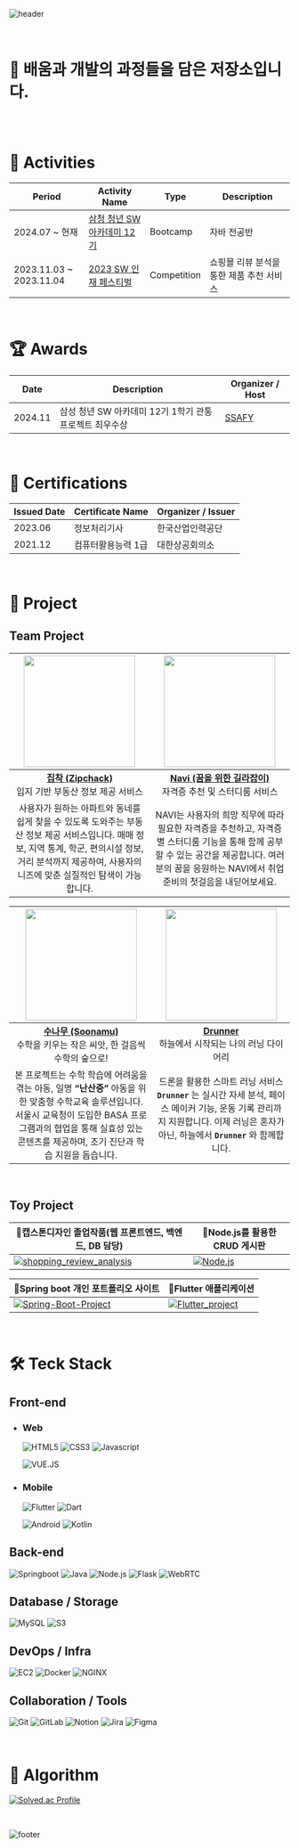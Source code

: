 ![header](https://capsule-render.vercel.app/api?type=waving&height=200&text=박해구's%20Github&fontAlign=70&fontColor=FFFFFF&fontSize=45&fontAlignY=40&color=gradient&customColorList=20)

<br />

<h1>👋 배움과 개발의 과정들을 담은 저장소입니다.</h1>

<br /><br />

# 🎯 Activities

| Period                  | Activity Name                                                               | Type        | Description                              |
| ----------------------- | --------------------------------------------------------------------------- | ----------- | ---------------------------------------- |
| 2024.07 ~ 현재          | [삼청 청년 SW 아카데미 12기](https://www.ssafy.com/ksp/jsp/swp/swpMain.jsp) | Bootcamp    | 자바 전공반                              |
| 2023.11.03 ~ 2023.11.04 | [2023 SW 인재 페스티벌](https://swfestival2023.kr/2023/)                    | Competition | 쇼핑몰 리뷰 분석을 통한 제품 추천 서비스 |

<br />

# 🏆 Awards

| Date    | Description                                             | Organizer / Host                                       |
| ------- | ------------------------------------------------------- | ------------------------------------------------------ |
| 2024.11 | 삼성 청년 SW 아카데미 12기 1학기 관통 프로젝트 최우수상 | [SSAFY](https://www.ssafy.com/ksp/jsp/swp/swpMain.jsp) |

<br />

# 📄 Certifications

| Issued Date | Certificate Name   | Organizer / Issuer |
| ----------- | ------------------ | ------------------ |
| 2023.06     | 정보처리기사       | 한국산업인력공단   |
| 2021.12     | 컴퓨터활용능력 1급 | 대한상공회의소     |

<br />

# 🚀 Project

## Team Project

|                                               <a href="https://github.com/zipchack" target="_blank"><img src="https://github.com/zipchack.png" width="200"/></a>                                                |                                        <a href="https://github.com/AEOB-NAVI" target="_blank"><img src="https://github.com/AEOB-NAVI.png" width="200"/></a>                                        |
| :-------------------------------------------------------------------------------------------------------------------------------------------------------------------------------------------------------------: | :------------------------------------------------------------------------------------------------------------------------------------------------------------------------------------------------: |
|                                                             **[집착 (Zipchack)](https://github.com/zipchack)**<br>입지 기반 부동산 정보 제공 서비스                                                             |                                                  **[Navi (꿈을 위한 길라잡이)](https://github.com/AEOB-NAVI)**<br>자격증 추천 및 스터디룸 서비스                                                   |
| 사용자가 원하는 아파트와 동네를 쉽게 찾을 수 있도록 도와주는 부동산 정보 제공 서비스입니다. 매매 정보, 지역 통계, 학군, 편의시설 정보, 거리 분석까지 제공하여, 사용자의 니즈에 맞춘 실질적인 탐색이 가능합니다. | NAVI는 사용자의 희망 직무에 따라 필요한 자격증을 추천하고, 자격증별 스터디룸 기능을 통해 함께 공부할 수 있는 공간을 제공합니다. 여러분의 꿈을 응원하는 NAVI에서 취업 준비의 첫걸음을 내딛어보세요. |

|                                                     <a href="https://github.com/A309nansan" target="_blank"><img src="https://github.com/A309nansan.png" width="200"/></a>                                                      |                             <a href="https://github.com/Drunner-drone" target="_blank"><img src="https://github.com/Drunner-drone.png" width="200"/></a>                              |
| :-----------------------------------------------------------------------------------------------------------------------------------------------------------------------------------------------------------------------------: | :-----------------------------------------------------------------------------------------------------------------------------------------------------------------------------------: |
|                                                           **[수나무 (Soonamu)](https://github.com/A309nansan)**<br>수학을 키우는 작은 씨앗, 한 걸음씩 수학의 숲으로!                                                            |                                                **[Drunner](https://github.com/Drunner-drone)**<br>하늘에서 시작되는 나의 러닝 다이어리                                                |
| 본 프로젝트는 수학 학습에 어려움을 겪는 아동, 일명 **“난산증”** 아동을 위한 맞춤형 수학교육 솔루션입니다. 서울시 교육청이 도입한 BASA 프로그램과의 협업을 통해 실효성 있는 콘텐츠를 제공하며, 조기 진단과 학습 지원을 돕습니다. | 드론을 활용한 스마트 러닝 서비스 **`Drunner`** 는 실시간 자세 분석, 페이스 메이커 기능, 운동 기록 관리까지 지원합니다. 이제 러닝은 혼자가 아닌, 하늘에서 **`Drunner`** 와 함께합니다. |

<br />

## Toy Project

| 🔸캡스톤디자인 졸업작품(웹 프론트엔드, 백엔드, DB 담당)                                                                                                                                                                                                             | 🔸Node.js를 활용한 CRUD 게시판                                                                                                                                                                               |
| ------------------------------------------------------------------------------------------------------------------------------------------------------------------------------------------------------------------------------------------------------------------- | ------------------------------------------------------------------------------------------------------------------------------------------------------------------------------------------------------------ |
| [![shopping_review_analysis](https://github-readme-stats.vercel.app/api/pin/?username=hkPark0616&repo=shopping_review_analysis&title_color=ffffff&text_color=c9cacc&icon_color=2bbc8a&bg_color=1d1f21)](https://github.com/KIMHYUNSOO1999/shopping_review_analysis) | [![Node.js](https://github-readme-stats.vercel.app/api/pin/?username=hkPark0616&repo=Node.js&title_color=ffffff&text_color=c9cacc&icon_color=2bbc8a&bg_color=1d1f21)](https://github.com/hkPark0616/Node.js) |

| 🔸Spring boot 개인 포트폴리오 사이트                                                                                                                                                                                                             | 🔸Flutter 애플리케이션                                                                                                                                                                                                               |
| ------------------------------------------------------------------------------------------------------------------------------------------------------------------------------------------------------------------------------------------------ | ------------------------------------------------------------------------------------------------------------------------------------------------------------------------------------------------------------------------------------ |
| [![Spring-Boot-Project](https://github-readme-stats.vercel.app/api/pin/?username=hkPark0616&repo=Spring-Boot-Project&title_color=ffffff&text_color=c9cacc&icon_color=2bbc8a&bg_color=1d1f21)](https://github.com/hkPark0616/Spring-Boot-Project) | [![Flutter_project](https://github-readme-stats.vercel.app/api/pin/?username=hkPark0616&repo=Flutter_project&title_color=ffffff&text_color=c9cacc&icon_color=2bbc8a&bg_color=1d1f21)](https://github.com/hkPark0616/Flutter_project) |

<br />

# 🛠️ Teck Stack

## Front-end

- ### Web

  ![HTML5](https://img.shields.io/badge/HTML5-E34F26?style=for-the-badge&logo=HTML5&logoColor=white)
  ![CSS3](https://img.shields.io/badge/CSS3-1572B6?style=for-the-badge&logo=CSS3&logoColor=white)
  ![Javascript](https://img.shields.io/badge/Javascript-F7DF1E?style=for-the-badge&logo=Javascript&logoColor=white)

  ![VUE.JS](https://img.shields.io/badge/Vue.js-35495E?style=for-the-badge&logo=vuedotjs&logoColor=4FC08D)

- ### Mobile

  ![Flutter](https://img.shields.io/badge/Flutter-02569B?style=for-the-badge&logo=Flutter&logoColor=white)
  ![Dart](https://img.shields.io/badge/Dart-0175C2?style=for-the-badge&logo=Dart&logoColor=white)

  ![Android](https://img.shields.io/badge/Android-3DDC84?style=for-the-badge&logo=Android&logoColor=white)
  ![Kotlin](https://img.shields.io/badge/Kotlin-7F52FF?style=for-the-badge&logo=Kotlin&logoColor=white)

## Back-end

![Springboot](https://img.shields.io/badge/SpringBoot-success?style=for-the-badge&logo=Spring&logoColor=white)
![Java](https://img.shields.io/badge/Java-ED8B00?style=for-the-badge&logo=openjdk&logoColor=white)
![Node.js](https://img.shields.io/badge/Nodejs-339933?style=for-the-badge&logo=Node.js&logoColor=white)
![Flask](https://img.shields.io/badge/Flask-000000?style=for-the-badge&logo=Flask&logoColor=white)
![WebRTC](https://img.shields.io/badge/WebRTC-333333?style=for-the-badge&logo=webrtc&logoColor=white)

## Database / Storage

![MySQL](https://img.shields.io/badge/MySQL-4479A1?style=for-the-badge&logo=MySQL&logoColor=white)
![S3](https://img.shields.io/badge/AWS_S3-569A31?logo=amazons3&logoColor=fff&style=for-the-badge)

## DevOps / Infra

![EC2](https://img.shields.io/badge/AWS_EC2-FF9900?style=for-the-badge&logo=amazonec2&logoColor=white)
![Docker](https://img.shields.io/badge/docker-257bd6?style=for-the-badge&logo=docker&logoColor=white)
![NGINX](https://img.shields.io/badge/Nginx-009639?logo=nginx&logoColor=white&style=for-the-badge)

## Collaboration / Tools

![Git](https://img.shields.io/badge/Git-F05032?style=for-the-badge&logo=git&logoColor=white)
![GitLab](https://img.shields.io/badge/GitLab-FC6D26?style=for-the-badge&logo=gitlab&logoColor=white)
![Notion](https://img.shields.io/badge/Notion-000000?style=for-the-badge&logo=notion&logoColor=white)
![Jira](https://img.shields.io/badge/Jira-0052CC?style=for-the-badge&logo=Jira&logoColor=white)
![Figma](https://img.shields.io/badge/Figma-F24E1E?style=for-the-badge&logo=figma&logoColor=white)

<br />

# 🌟 Algorithm

[![Solved.ac Profile](http://mazassumnida.wtf/api/generate_badge?boj=qkrgorn3617)](https://solved.ac/qkrgorn3617)

<br />

![footer](https://capsule-render.vercel.app/api?section=footer&type=waving&height=200&fontAlign=70&fontColor=FFFFFF&fontSize=45&fontAlignY=40&color=gradient&customColorList=20)
